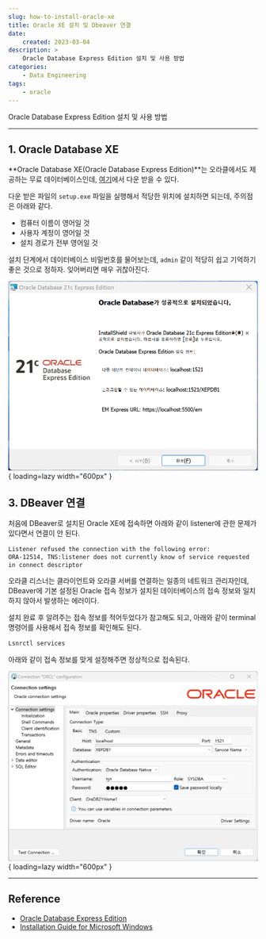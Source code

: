 ```yaml
---
slug: how-to-install-oracle-xe
title: Oracle XE 설치 및 Dbeaver 연결
date:
    created: 2023-03-04
description: >
    Oracle Database Express Edition 설치 및 사용 방법
categories:
    - Data Engineering
tags:
    - oracle
---
```


Oracle Database Express Edition 설치 및 사용 방법  

<!-- more -->

---

## 1. Oracle Database XE

**Oracle Database XE(Oracle Database Express Edition)**는 오라클에서도 제공하는 무료 데이터베이스인데, [여기](https://www.oracle.com/database/technologies/xe-downloads.html)에서 다운 받을 수 있다.  

다운 받은 파일의 `setup.exe` 파일을 실행해서 적당한 위치에 설치하면 되는데, 주의점은 아래와 같다.  

- 컴퓨터 이름이 영어일 것
- 사용자 계정이 영어일 것
- 설치 경로가 전부 영어일 것

설치 단계에서 데이터베이스 비밀번호를 물어보는데, `admin` 같이 적당히 쉽고 기억하기 좋은 것으로 정하자. 잊어버리면 매우 귀찮아진다.  

![oracle_xe_install](./img/oracle_xe_install.png){ loading=lazy width="600px" }

## 3. DBeaver 연결

처음에 DBeaver로 설치된 Oracle XE에 접속하면 아래와 같이 listener에 관한 문제가 있다면서 연결이 안 된다.  

```
Listener refused the connection with the following error:
ORA-12514, TNS:listener does not currently know of service requested in connect descriptor
```

오라클 리스너는 클라이언트와 오라클 서버를 연결하는 일종의 네트워크 관리자인데, DBeaver에 기본 설정된 Oracle 접속 정보가 설치된 데이터베이스의 접속 정보와 일치하지 않아서 발생하는 에러이다.  

설치 완료 후 알려주는 접속 정보를 적어두었다가 참고해도 되고, 아래와 같이 terminal 명령어를 사용해서 접속 정보를 확인해도 된다.  

```bat
Lsnrctl services
```

아래와 같이 접속 정보를 맞게 설정해주면 정상적으로 접속된다.  

![oracle_xe_dbeaver](./img/oracle_xe_dbeaver.png){ loading=lazy width="600px" }

---
## Reference
- [Oracle Database Express Edition](https://www.oracle.com/kr/database/technologies/appdev/xe.html)
- [Installation Guide for Microsoft Windows](https://docs.oracle.com/en/database/oracle/oracle-database/21/xeinw/index.html)